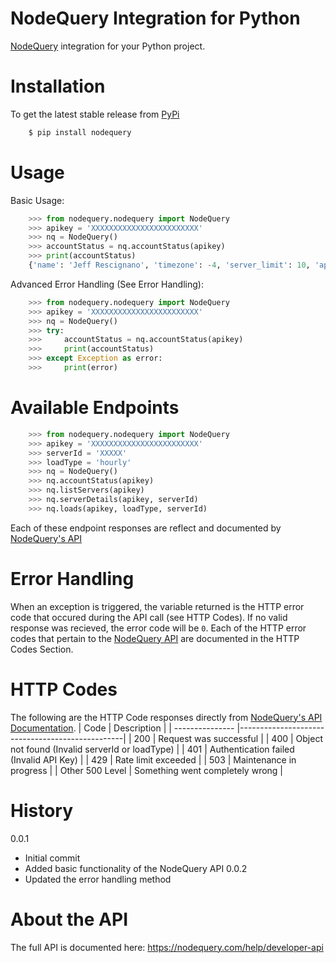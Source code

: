 # NodeQuery Integration for Python
[NodeQuery](https://nodequery.com) integration for your Python project.

# Installation
To get the latest stable release from [PyPi](https://pypi.org/project/nodequery/)

```bash
	$ pip install nodequery
```

# Usage

Basic Usage:
```python
    >>> from nodequery.nodequery import NodeQuery
    >>> apikey = 'XXXXXXXXXXXXXXXXXXXXXXXX'
    >>> nq = NodeQuery()
    >>> accountStatus = nq.accountStatus(apikey)
    >>> print(accountStatus)
    {'name': 'Jeff Rescignano', 'timezone': -4, 'server_limit': 10, 'api': {'requests': 6, 'rate_limit': 180}}
```

Advanced Error Handling (See Error Handling):
```python
    >>> from nodequery.nodequery import NodeQuery
    >>> apikey = 'XXXXXXXXXXXXXXXXXXXXXXXX'
    >>> nq = NodeQuery()
    >>> try:
    >>> 	accountStatus = nq.accountStatus(apikey)
    >>> 	print(accountStatus)
    >>> except Exception as error:
    >>> 	print(error)
```

# Available Endpoints
```python
    >>> from nodequery.nodequery import NodeQuery
    >>> apikey = 'XXXXXXXXXXXXXXXXXXXXXXXX'
    >>> serverId = 'XXXXX'
    >>> loadType = 'hourly'
    >>> nq = NodeQuery()
    >>> nq.accountStatus(apikey)
    >>> nq.listServers(apikey)
    >>> nq.serverDetails(apikey, serverId)
    >>> nq.loads(apikey, loadType, serverId)
```
Each of these endpoint responses are reflect and documented by [NodeQuery's API](https://nodequery.com/help/developer-api)

# Error Handling
When an exception is triggered, the variable returned is the HTTP error code that occured during the API call (see HTTP Codes). If no valid response was recieved, the error code will be `0`. Each of the HTTP error codes that pertain to the [NodeQuery API](https://nodequery.com/help/developer-api) are documented in the HTTP Codes Section.

# HTTP Codes
The following are the HTTP Code responses directly from [NodeQuery's API Documentation](https://nodequery.com/help/developer-api).
| Code            | Description                                     |
| --------------- |-------------------------------------------------|
| 200             | Request was successful                          |
| 400             | Object not found (Invalid serverId or loadType) |
| 401             | Authentication failed (Invalid API Key)         |
| 429             | Rate limit exceeded                             |
| 503             | Maintenance in progress                         |
| Other 500 Level | Something went completely wrong                 |

# History
0.0.1
- Initial commit
- Added basic functionality of the NodeQuery API
0.0.2
- Updated the error handling method


# About the API
The full API is documented here: https://nodequery.com/help/developer-api
